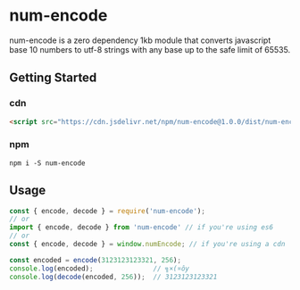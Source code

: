 # num-encode

num-encode is a zero dependency 1kb module that converts javascript base 10 numbers
to utf-8 strings with any base up to the safe limit of 65535.

## Getting Started

### cdn
```html
<script src="https://cdn.jsdelivr.net/npm/num-encode@1.0.0/dist/num-encode.min.js"></script>
```

### npm
```shell
npm i -S num-encode
```

## Usage

```javascript
const { encode, decode } = require('num-encode');
// or
import { encode, decode } from 'num-encode' // if you're using es6
// or
const { encode, decode } = window.numEncode; // if you're using a cdn

const encoded = encode(3123123123321, 256);
console.log(encoded);               // ╗×(¤ôy
console.log(decode(encoded, 256));  // 3123123123321
```
